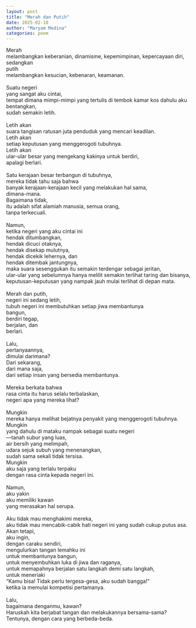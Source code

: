 ```yaml
---
layout: post
title: "Merah dan Putih"
date: 2025-02-18
author: "Maryam Medina"
categories: poem
---
```


Merah <br>
melambangkan keberanian, dinamisme, kepemimpinan, kepercayaan diri, sedangkan <br>
putih <br>
melambangkan kesucian, kebenaran, keamanan. <br>
<br>
Suatu negeri <br>
yang sangat aku cintai, <br>
tempat dimana mimpi-mimpi yang tertulis di tembok kamar kos dahulu aku bentangkan, <br>
sudah semakin letih. <br>
<br>
Letih akan <br>
suara tangisan ratusan juta penduduk yang mencari keadilan. <br>
Letih akan <br>
setiap keputusan yang menggerogoti tubuhnya. <br>
Letih akan <br>
ular-ular besar yang mengekang kakinya untuk berdiri, <br>
apalagi berlari. <br>
<br>
Satu kerajaan besar terbangun di tubuhnya, <br>
mereka tidak tahu saja bahwa <br>
banyak kerajaan-kerajaan kecil yang melakukan hal sama, <br>
dimana-mana. <br>
Bagaimana tidak, <br>
itu adalah sifat alamiah manusia, semua orang, <br>
tanpa terkecuali.<br>
<br>
Namun, <br>
ketika negeri yang aku cintai ini <br>
hendak ditumbangkan, <br>
hendak dicuci otaknya, <br>
hendak disekap mulutnya, <br>
hendak dicekik lehernya, dan<br>
hendak ditembak jantungnya, <br>
maka suara sesenggukan itu semakin terdengar sebagai jeritan, <br>
ular-ular yang sebelumnya hanya melilit semakin terlihat taring dan bisanya, <br>
keputusan-keputusan yang nampak jauh mulai terlihat di depan mata. <br>
<br>
Merah dan putih, <br>
negeri ini sedang letih, <br>
tubuh negeri ini membutuhkan setiap jiwa membantunya <br>
bangun, <br>
berdiri tegap, <br>
berjalan, dan<br> 
berlari. <br>
<br>
Lalu, <br>
pertanyaannya, <br>
dimulai darimana? <br>
Dari sekarang, <br>
dari mana saja, <br>
dari setiap insan yang bersedia membantunya.<br>
<br>
Mereka berkata bahwa <br>
rasa cinta itu harus selalu terbalaskan, <br>
negeri apa yang mereka lihat? <br>
<br>
Mungkin <br>
mereka hanya melihat bejatnya penyakit yang menggerogoti tubuhnya. <br>
Mungkin <br>
yang dahulu di mataku nampak sebagai suatu negeri <br>
—tanah subur yang luas, <br>
air bersih yang melimpah, <br>
udara sejuk subuh yang menenangkan, <br>
sudah sama sekali tidak tersisa. <br>
Mungkin<br> 
aku saja yang terlalu terpaku <br>
dengan rasa cinta kepada negeri ini. <br>
<br>
Namun, <br>
aku yakin <br>
aku memiliki kawan <br>
yang merasakan hal serupa. <br>
<br>
Aku tidak mau menghakimi mereka, <br>
aku tidak mau mencabik-cabik hati negeri ini yang sudah cukup putus asa. <br>
Akan tetapi, <br>
aku ingin, <br>
dengan caraku sendiri, <br>
mengulurkan tangan lemahku ini <br>
untuk membantunya bangun, <br>
untuk menyembuhkan luka di jiwa dan raganya, <br>
untuk memapahnya berjalan satu langkah demi satu langkah, <br>
untuk meneriaki <br>
“Kamu bisa! Tidak perlu tergesa-gesa, aku sudah bangga!” <br>
ketika ia memulai kompetisi pertamanya. <br>
<br>
Lalu, <br>
bagaimana denganmu, kawan? <br>
Haruskah kita berjabat tangan dan melakukannya bersama-sama? <br>
Tentunya, dengan cara yang berbeda-beda.<br>